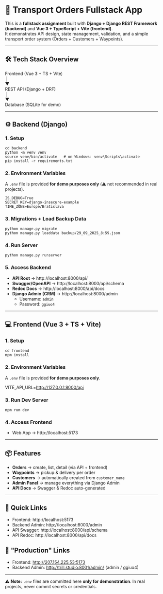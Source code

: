 # 🚚 Transport Orders Fullstack App  

This is a **fullstack assignment** built with **Django + Django REST Framework (backend)** and **Vue 3 + TypeScript + Vite (frontend)**.  
It demonstrates API design, state management, validation, and a simple transport order system (Orders + Customers + Waypoints).  

---

## 🛠 Tech Stack Overview  

Frontend (Vue 3 + TS + Vite)  
        │  
        ▼  
REST API (Django + DRF)  
        │  
        ▼  
Database (SQLite for demo)  

---

## ⚙️ Backend (Django)

### 1. Setup  
```
cd backend  
python -m venv venv  
source venv/bin/activate   # on Windows: venv\Scripts\activate  
pip install -r requirements.txt
```

### 2. Environment Variables  
A `.env` file is provided **for demo purposes only** (⚠️ not recommended in real projects).  

```
IS_DEBUG=True  
SECRET_KEY=django-insecure-example  
TIME_ZONE=Europe/Bratislava  
```

### 3. Migrations + Load Backup Data  
```
python manage.py migrate  
python manage.py loaddata backup/29_09_2025_8:59.json
```

### 4. Run Server  
```
python manage.py runserver
```

### 5. Access Backend  
- **API Root** → http://localhost:8000/api/  
- **Swagger/OpenAPI** → http://localhost:8000/api/schema  
- **Redoc Docs** → http://localhost:8000/api/docs  
- **Django Admin (CRM)** → http://localhost:8000/admin  
  - Username: `admin`  
  - Password: `ggiuo4`  

---

## 💻 Frontend (Vue 3 + TS + Vite)

### 1. Setup  
```
cd frontend  
npm install
```

### 2. Environment Variables  
A `.env` file is provided **for demo purposes only**.  

VITE_API_URL=http://127.0.0.1:8000/api  

### 3. Run Dev Server  
```
npm run dev
```

### 4. Access Frontend  
- Web App → http://localhost:5173  

---

## 📦 Features

- **Orders** → create, list, detail (via API + frontend)  
- **Waypoints** → pickup & delivery per order  
- **Customers** → automatically created from `customer_name`  
- **Admin Panel** → manage everything via Django Admin  
- **API Docs** → Swagger & Redoc auto-generated  

---

## 🚀 Quick Links
- Frontend: http://localhost:5173  
- Backend Admin: http://localhost:8000/admin  
- API Swagger: http://localhost:8000/api/schema  
- API Redoc: http://localhost:8000/api/docs

## 🚀 "Production" Links
- Frontend: http://207.154.225.53:5173
- Backend Admin: http://trill.studio:8001/admin/
  (admin / ggiuo4) 

---

⚠️ **Note:** `.env` files are committed here **only for demonstration**. In real projects, never commit secrets or credentials.  

